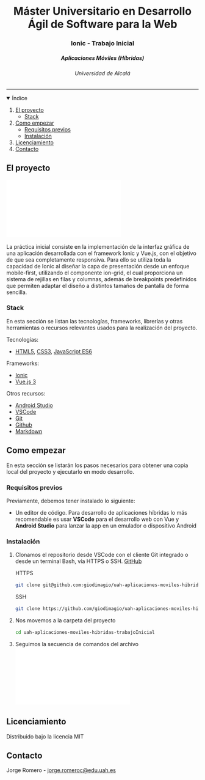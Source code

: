 
<h1 align="center">Máster Universitario en Desarrollo Ágil de Software para la Web</h1>
<h3 align="center">Ionic - Trabajo Inicial</h3>
<h5 align="center">
    Aplicaciones Móviles (Híbridas)
</p>
<h6 align="center">
    Universidad de Alcalá
</h6>
<hr>

<!-- ÍNIDICE -->

<details open="open">
  <summary>Índice</summary>
  <ol>
    <li>
      <a href="#about-the-project">El proyecto</a>
      <ul>
        <li><a href="#built-with">Stack</a></li>
      </ul>
    </li>
    <li>
      <a href="#getting-started">Como empezar</a>
      <ul>
        <li><a href="#prerequisites">Requisitos previos</a></li>
        <li><a href="#installation">Instalación</a></li>
      </ul>
    </li>
    <li><a href="#license">Licenciamiento</a></li>
    <li><a href="#contact">Contacto</a></li>
  </ol>
</details>

<!-- EL RPOYECTO -->

## El proyecto

![Trabajo Inicial - Enunciado](./documentacion/practica_inicial_enunciado.pdf)

La práctica inicial consiste en la implementación de la interfaz gráfica de una aplicación desarrollada con el framework Ionic y Vue.js, con el objetivo de que sea completamente responsiva. Para ello se utiliza toda la capacidad de Ionic al diseñar la capa de presentación desde un enfoque mobile-first, utilizando el componente ion-grid, el cual proporciona un sistema de rejillas en filas y columnas, además de breakpoints predefinidos que permiten adaptar el diseño a distintos tamaños de pantalla de forma sencilla.

### Stack

En esta sección se listan las tecnologías, frameworks, librerías y otras herramientas o recursos relevantes usados para la realización del proyecto.

Tecnologías:

* [HTML5](https://html5.org/), [CSS3](https://www.w3.org/TR/CSS/#css), [JavaScript ES6](https://262.ecma-international.org/6.0/)

Frameworks:

* [Ionic](https://ionicframework.com/docs/)
* [Vue.js 3](https://vuejs.org/guide/introduction.html)

Otros recursos:

* [Android Studio](https://)
* [VSCode](https://code.visualstudio.com/)
* [Git](http://git-scm.com/)
* [Github](https://github.com/)
* [Markdown](https://www.markdownguide.org/)

<!-- COMO EMPEZAR -->

## Como empezar

En esta sección se listarán los pasos necesarios para obtener una copia local del proyecto y ejecutarlo en modo desarrollo.

### Requisitos previos

Previamente, debemos tener instalado lo siguiente:

* Un editor de código. Para desarrollo de aplicaciones híbridas lo más recomendable es usar **VSCode** para el desarrollo web con Vue y **Android Studio** para lanzar la app en un emulador o dispositivo Android

### Instalación

1. Clonamos el repositorio desde VSCode con el cliente Git integrado o desde un terminal Bash, vía HTTPS o SSH. [GitHub]([https://github.com/giodimagio/uah-aplicaciones-moviles-hibridas-trabajoInicial.git)

	HTTPS
   ```sh
   git clone git@github.com:giodimagio/uah-aplicaciones-moviles-hibridas-trabajoInicial.git
   ```
 	SSH
   ```sh
   git clone https://github.com/giodimagio/uah-aplicaciones-moviles-hibridas-trabajoInicial.git
   ```
2. Nos movemos a la carpeta del proyecto
   ```sh
   cd uah-aplicaciones-moviles-hibridas-trabajoInicial
   ```
3. Seguimos la secuencia de comandos del archivo ![commands.sh](./commands.sh)

<!-- LICENCIAMIENTO -->

## Licenciamiento

Distribuido bajo la licencia MIT

<!-- CONTACTO -->

## Contacto

Jorge Romero - [jorge.romeroc@edu.uah.es](mailto:jorge.romeroc@edu.uah.es)